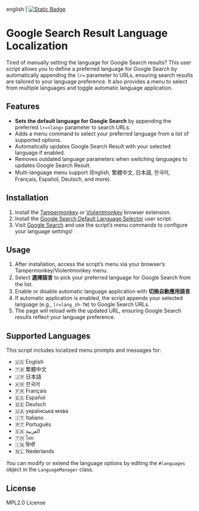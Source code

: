 english | [![Static Badge](https://img.shields.io/badge/lang-zh_tw-green)](https://github.com/Max46656/EverythingInGreasyFork/blob/main/%E7%9C%81%E5%8A%9B/LanguageManager/README.zh-Hant.md)
# Google Search Result Language Localization

Tired of manually setting the language for Google Search results? This user script allows you to define a preferred language for Google Search by automatically appending the `lr=` parameter to URLs, ensuring search results are tailored to your language preference. It also provides a menu to select from multiple languages and toggle automatic language application.

## Features

* **Sets the default language for Google Search** by appending the preferred `lr=<lang>` parameter to search URLs.
* Adds a menu command to select your preferred language from a list of supported options.
* Automatically updates Google Search Result with your selected language if enabled.
* Removes outdated language parameters when switching languages to updates Google Search Result.
* Multi-language menu support (English, 繁體中文, 日本語, 한국어, Français, Español, Deutsch, and more).

## Installation

1. Install the [Tampermonkey](https://www.tampermonkey.net/) or [Violentmonkey](https://violentmonkey.github.io/) browser extension.
2. Install the [Google Search Default Language Selector](https://greasyfork.org/zh-TW/scripts/XXXXXX-language-manager) user script.
3. Visit [Google Search](https://www.google.com) and use the script’s menu commands to configure your language settings!

## Usage

1. After installation, access the script’s menu via your browser’s Tampermonkey/Violentmonkey menu.
2. Select **選擇語言** to pick your preferred language for Google Search from the list.
3. Enable or disable automatic language application with **切換自動應用語言**.
4. If automatic application is enabled, the script appends your selected language (e.g., `lr=lang_zh-TW`) to Google Search URLs.
5. The page will reload with the updated URL, ensuring Google Search results reflect your language preference.

## Supported Languages

This script includes localized menu prompts and messages for:
- 🇺🇸 English
- 🇹🇼 繁體中文
- 🇯🇵 日本語
- 🇰🇷 한국어
- 🇫🇷 Français
- 🇪🇸 Español
- 🇩🇪 Deutsch
- 🇺🇦 українська мова
- 🇮🇹 Italiano
- 🇵🇹 Português
- 🇸🇦 العربية
- 🇹🇭 ไทย
- 🇮🇳 हिन्दी
- 🇳🇱 Nederlands

You can modify or extend the language options by editing the `#languages` object in the `LanguageManager` class.

## License

MPL2.0 License
